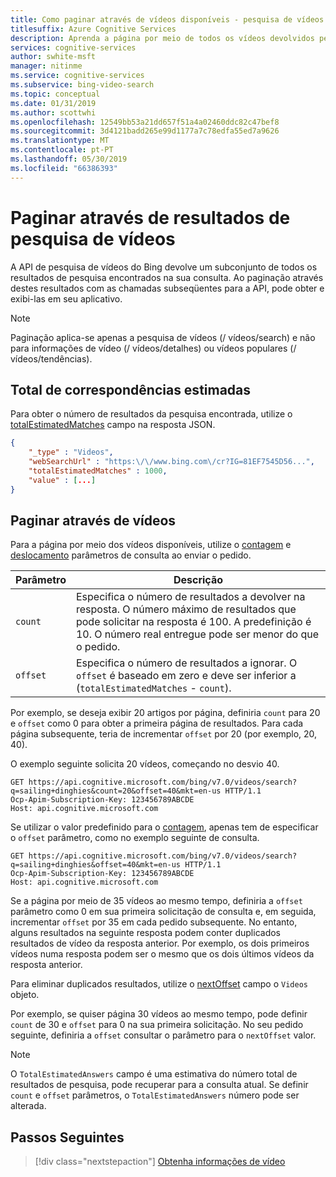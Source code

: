 ```yaml
---
title: Como paginar através de vídeos disponíveis - pesquisa de vídeos do Bing
titlesuffix: Azure Cognitive Services
description: Aprenda a página por meio de todos os vídeos devolvidos pela API de pesquisa de vídeos do Bing.
services: cognitive-services
author: swhite-msft
manager: nitinme
ms.service: cognitive-services
ms.subservice: bing-video-search
ms.topic: conceptual
ms.date: 01/31/2019
ms.author: scottwhi
ms.openlocfilehash: 12549bb53a21dd657f51a4a02460ddc82c47bef8
ms.sourcegitcommit: 3d4121badd265e99d1177a7c78edfa55ed7a9626
ms.translationtype: MT
ms.contentlocale: pt-PT
ms.lasthandoff: 05/30/2019
ms.locfileid: "66386393"
---
```

# <a name="paging-through-video-search-results"></a>Paginar através de resultados de pesquisa de vídeos

A API de pesquisa de vídeos do Bing devolve um subconjunto de todos os resultados de pesquisa encontrados na sua consulta. Ao paginação através destes resultados com as chamadas subseqüentes para a API, pode obter e exibi-las em seu aplicativo.

> [!NOTE]
> Paginação aplica-se apenas a pesquisa de vídeos (/ vídeos/search) e não para informações de vídeo (/ vídeos/detalhes) ou vídeos populares (/ vídeos/tendências).

## <a name="total-estimated-matches"></a>Total de correspondências estimadas

Para obter o número de resultados da pesquisa encontrada, utilize o [totalEstimatedMatches](https://docs.microsoft.com/rest/api/cognitiveservices-bingsearch/bing-video-api-v7-reference#videos-totalestimatedmatches) campo na resposta JSON.   
  
```json  
{
    "_type" : "Videos",
    "webSearchUrl" : "https:\/\/www.bing.com\/cr?IG=81EF7545D56...",
    "totalEstimatedMatches" : 1000,
    "value" : [...]
}  
```  
  
## <a name="paging-through-videos"></a>Paginar através de vídeos

Para a página por meio dos vídeos disponíveis, utilize o [contagem](https://docs.microsoft.com/rest/api/cognitiveservices-bingsearch/bing-video-api-v7-reference#count) e [deslocamento](https://docs.microsoft.com/rest/api/cognitiveservices-bingsearch/bing-video-api-v7-reference#offset) parâmetros de consulta ao enviar o pedido.  
  

|Parâmetro  |Descrição  |
|---------|---------|
|`count`     | Especifica o número de resultados a devolver na resposta. O número máximo de resultados que pode solicitar na resposta é 100. A predefinição é 10. O número real entregue pode ser menor do que o pedido.        |
|`offset`     | Especifica o número de resultados a ignorar. O `offset` é baseado em zero e deve ser inferior a (`totalEstimatedMatches` - `count`).          |

Por exemplo, se deseja exibir 20 artigos por página, definiria `count` para 20 e `offset` como 0 para obter a primeira página de resultados. Para cada página subsequente, teria de incrementar `offset` por 20 (por exemplo, 20, 40).  
  
O exemplo seguinte solicita 20 vídeos, começando no desvio 40.  
  
```cURL  
GET https://api.cognitive.microsoft.com/bing/v7.0/videos/search?q=sailing+dinghies&count=20&offset=40&mkt=en-us HTTP/1.1  
Ocp-Apim-Subscription-Key: 123456789ABCDE  
Host: api.cognitive.microsoft.com  
```  

Se utilizar o valor predefinido para o [contagem](https://docs.microsoft.com/rest/api/cognitiveservices-bingsearch/bing-video-api-v7-reference#count), apenas tem de especificar o `offset` parâmetro, como no exemplo seguinte de consulta.  
  
```cURL  
GET https://api.cognitive.microsoft.com/bing/v7.0/videos/search?q=sailing+dinghies&offset=40&mkt=en-us HTTP/1.1  
Ocp-Apim-Subscription-Key: 123456789ABCDE  
Host: api.cognitive.microsoft.com  
```  

Se a página por meio de 35 vídeos ao mesmo tempo, definiria a `offset` parâmetro como 0 em sua primeira solicitação de consulta e, em seguida, incrementar `offset` por 35 em cada pedido subsequente. No entanto, alguns resultados na seguinte resposta podem conter duplicados resultados de vídeo da resposta anterior. Por exemplo, os dois primeiros vídeos numa resposta podem ser o mesmo que os dois últimos vídeos da resposta anterior.

Para eliminar duplicados resultados, utilize o [nextOffset](https://docs.microsoft.com/rest/api/cognitiveservices-bingsearch/bing-video-api-v7-reference#videos-nextoffset) campo o `Videos` objeto.

Por exemplo, se quiser página 30 vídeos ao mesmo tempo, pode definir `count` de 30 e `offset` para 0 na sua primeira solicitação. No seu pedido seguinte, definiria a `offset` consultar o parâmetro para o `nextOffset` valor.

> [!NOTE]
> O `TotalEstimatedAnswers` campo é uma estimativa do número total de resultados de pesquisa, pode recuperar para a consulta atual.  Se definir `count` e `offset` parâmetros, o `TotalEstimatedAnswers` número pode ser alterada. 
  
## <a name="next-steps"></a>Passos Seguintes

> [!div class="nextstepaction"]
> [Obtenha informações de vídeo](video-insights.md)
